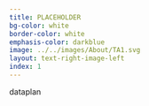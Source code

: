```yaml
---
title: PLACEHOLDER
bg-color: white
border-color: white
emphasis-color: darkblue
image: ../../images/About/TA1.svg
layout: text-right-image-left
index: 1
---
```


dataplan